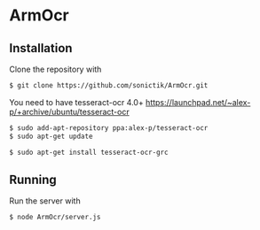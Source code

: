 # ArmOcr

## Installation
Clone the repository with

```bash
$ git clone https://github.com/sonictik/ArmOcr.git
```


You need to have tesseract-ocr 4.0+
https://launchpad.net/~alex-p/+archive/ubuntu/tesseract-ocr

```bash
$ sudo add-apt-repository ppa:alex-p/tesseract-ocr
$ sudo apt-get update
```

```bash
$ sudo apt-get install tesseract-ocr-grc
```
## Running
Run the server with
```bash
$ node ArmOcr/server.js
```
